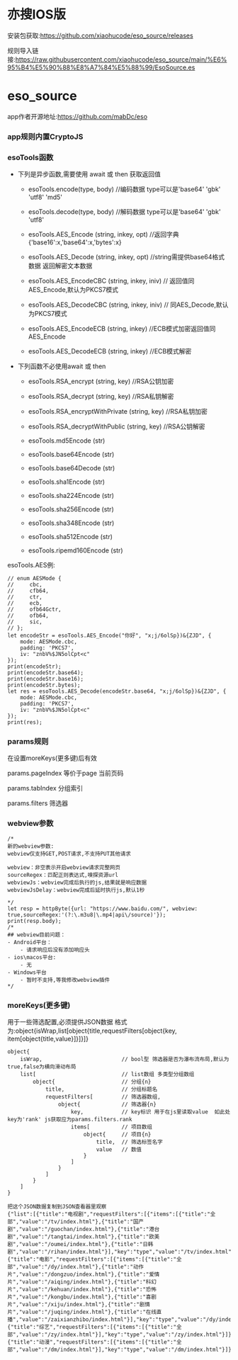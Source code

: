 # 亦搜IOS版

安装包获取:https://github.com/xiaohucode/eso_source/releases

规则导入链接:https://raw.githubusercontent.com/xiaohucode/eso_source/main/%E6%95%B4%E5%90%88%E8%A7%84%E5%88%99/EsoSource.es

# eso_source
app作者开源地址:https://github.com/mabDc/eso

### app规则内置CryptoJS

### esoTools函数

- 下列是异步函数,需要使用 await 或 then 获取返回值

    - esoTools.encode(type, body) //编码数据 type可以是'base64' 'gbk' 'utf8' 'md5'

    - esoTools.decode(type, body) //解码数据 type可以是'base64' 'gbk' 'utf8'

    - esoTools.AES_Encode (string, inkey, opt) //返回字典{'base16':x,'base64':x,'bytes':x}

    - esoTools.AES_Decode (string, inkey, opt) //string需提供base64格式数据 返回解密文本数据

    - esoTools.AES_EncodeCBC (string, inkey, iniv) // 返回值同AES_Encode,默认为PKCS7模式

    - esoTools.AES_DecodeCBC (string, inkey, iniv) // 同AES_Decode,默认为PKCS7模式

    - esoTools.AES_EncodeECB (string, inkey) //ECB模式加密返回值同AES_Encode

    - esoTools.AES_DecodeECB (string, inkey) //ECB模式解密

- 下列函数不必使用await 或 then

    - esoTools.RSA_encrypt (string, key) //RSA公钥加密

    - esoTools.RSA_decrypt (string, key) //RSA私钥解密

    - esoTools.RSA_encryptWithPrivate (string, key) //RSA私钥加密

    - esoTools.RSA_decryptWithPublic (string, key) //RSA公钥解密

    - esoTools.md5Encode (str)

    - esoTools.base64Encode (str)

    - esoTools.base64Decode (str)

    - esoTools.sha1Encode (str)

    - esoTools.sha224Encode (str)

    - esoTools.sha256Encode (str)

    - esoTools.sha348Encode (str)

    - esoTools.sha512Encode (str)

    - esoTools.ripemd160Encode (str)


esoTools.AES例:
```
// enum AESMode {
//     cbc,
//     cfb64,
//     ctr,
//     ecb,
//     ofb64Gctr,
//     ofb64,
//     sic,
// };
let encodeStr = esoTools.AES_Encode("你好", "x;j/6olSp})&{ZJD", {
    mode: AESMode.cbc,
    padding: 'PKCS7',
    iv: "znbV%$JN5olCpt<c"
});
print(encodeStr);
print(encodeStr.base64);
print(encodeStr.base16);
print(encodeStr.bytes);
let res = esoTools.AES_Decode(encodeStr.base64, "x;j/6olSp})&{ZJD", {
    mode: AESMode.cbc,
    padding: 'PKCS7',
    iv: "znbV%$JN5olCpt<c"
});
print(res);
```
### params规则
在设置moreKeys(更多键)后有效

params.pageIndex    等价于page 当前页码

params.tabIndex     分组索引

params.filters      筛选器



### webview参数
```
/*
新的webview参数:
webview仅支持GET,POST请求,不支持PUT其他请求

webview：非空表示开启webview请求完整网页
sourceRegex：匹配正则表达式,嗅探资源url
webviewJs：webview完成后执行的js,结果就是响应数据
webviewJsDelay：webview完成后延时执行js,默认1秒

*/
let resp = httpByte({url: "https://www.baidu.com/", webview: true,sourceRegex:'(?:\.m3u8|\.mp4|api\/source)'});
print(resp.body);
/* 
## webview目前问题：
- Android平台：
    - 请求响应后没有添加响应头
- ios\macos平台:
    - 无
- Windows平台
    - 暂时不支持,等我修改webview插件
*/
```


### moreKeys(更多键)
用于一些筛选配置,必须提供JSON数据 格式为:object{isWrap<bool>,list[object{title,requestFilters[object{key, item[object{title,value}]}]}]}
```
object{
    isWrap,                         // bool型 筛选器是否为瀑布流布局,默认为true,false为横向滑动布局
    list[                           // list数组 多类型分组数组
        object{                     // 分组{n}
            title,                  // 分组标题名
            requestFilters[         // 筛选器数组,
                object{             // 筛选器{n}
                    key,            // key标识 用于在js里读取value  如此处key为'rank' js获取应为params.filters.rank
                    items[          // 项目数组 
                        object{     // 项目{n}
                            title,  // 筛选标签名字
                            value   // 数值
                        }
                    ] 
                }
            ]
        }
    ]
}
```
```
把这个JSON数据复制到JSON查看器里观察
{"list":[{"title":"电视剧","requestFilters":[{"items":[{"title":"全部","value":"/tv/index.html"},{"title":"国产剧","value":"/guochan/index.html"},{"title":"港台剧","value":"/tangtai/index.html"},{"title":"欧美剧","value":"/oumei/index.html"},{"title":"日韩剧","value":"/rihan/index.html"}],"key":"type","value":"/tv/index.html"}]},{"title":"电影","requestFilters":[{"items":[{"title":"全部","value":"/dy/index.html"},{"title":"动作片","value":"/dongzuo/index.html"},{"title":"爱情片","value":"/aiqing/index.html"},{"title":"科幻片","value":"/kehuan/index.html"},{"title":"恐怖片","value":"/kongbu/index.html"},{"title":"喜剧片","value":"/xiju/index.html"},{"title":"剧情片","value":"/juqing/index.html"},{"title":"在线直播","value":"/zaixianzhibo/index.html"}],"key":"type","value":"/dy/index.html"}]},{"title":"综艺","requestFilters":[{"items":[{"title":"全部","value":"/zy/index.html"}],"key":"type","value":"/zy/index.html"}]},{"title":"动漫","requestFilters":[{"items":[{"title":"全部","value":"/dm/index.html"}],"key":"type","value":"/dm/index.html"}]}]}
```

